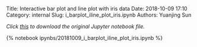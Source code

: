 Title: Interactive bar plot and line plot with iris data
Date: 2018-10-09 17:10
Category: internal
Slug: i_barplot_iline_plot_iris.ipynb 
Authors: Yuanjing Sun

*Click [this]({filename}/ipynbs/20181009_i_barplot_iline_plot_iris.ipynb) to download the original Jupyter notebook file.*

{% notebook ipynbs/20181009_i_barplot_iline_plot_iris.ipynb %}